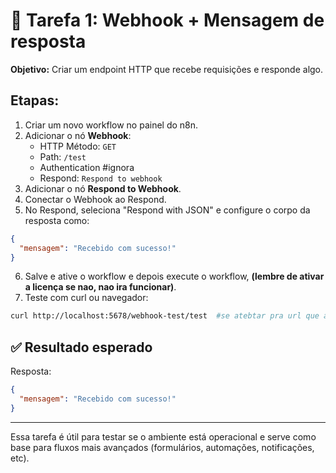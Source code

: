 
# 🧪 Tarefa 1: Webhook + Mensagem de resposta

**Objetivo:** Criar um endpoint HTTP que recebe requisições e responde algo.

## Etapas:

1. Criar um novo workflow no painel do n8n.
2. Adicionar o nó **Webhook**:
   - HTTP Método: `GET`
   - Path: `/test`
   - Authentication #ignora
   - Respond: `Respond to webhook`
3. Adicionar o nó **Respond to Webhook**.
4. Conectar o Webhook ao Respond.
5. No Respond, seleciona "Respond with JSON" e configure o corpo da resposta como:

```json
{
  "mensagem": "Recebido com sucesso!"
}
```

6. Salve e ative o workflow e depois execute o workflow, **(lembre de ativar a licença se nao, nao ira funcionar)**.
7. Teste com curl ou navegador:

```bash
curl http://localhost:5678/webhook-test/test  #se atebtar pra url que aparecer no primeiro nó
```

## ✅ Resultado esperado

Resposta:

```json
{
  "mensagem": "Recebido com sucesso!"
}
```

---

Essa tarefa é útil para testar se o ambiente está operacional e serve como base para fluxos mais avançados (formulários, automações, notificações, etc).
